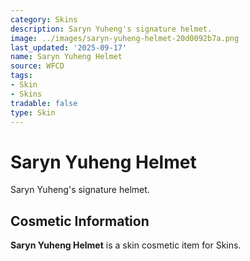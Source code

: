 ```yaml
---
category: Skins
description: Saryn Yuheng's signature helmet.
image: ../images/saryn-yuheng-helmet-20d0092b7a.png
last_updated: '2025-09-17'
name: Saryn Yuheng Helmet
source: WFCD
tags:
- Skin
- Skins
tradable: false
type: Skin
---
```


# Saryn Yuheng Helmet

Saryn Yuheng's signature helmet.

## Cosmetic Information

**Saryn Yuheng Helmet** is a skin cosmetic item for Skins.

